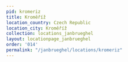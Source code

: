 ```yaml
---
pid: kromeriz
title: Kroměříž
location_country: Czech Republic
location_city: Kroměříž
collection: locations_janbrueghel
layout: locationpage_janbrueghel
order: '014'
permalink: "/janbrueghel/locations/kromeriz"
---
```

